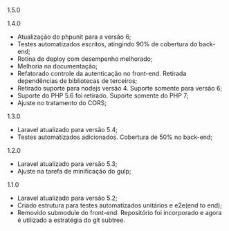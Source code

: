 1.5.0

1.4.0

- Atualização do phpunit para a versão 6;
- Testes automatizados escritos, atingindo 90% de cobertura do back-end;
- Rotina de deploy com desempenho melhorado;
- Melhoria na documentação;
- Refatorado controle da autenticação no front-end. Retirada dependências de bibliotecas de terceiros;
- Retirado suporte para nodejs versão 4. Suporte somente para versão 6;
- Suporte do PHP 5.6 foi retirado. Suporte somente do PHP 7;
- Ajuste no tratamento do CORS;

1.3.0

- Laravel atualizado para versão 5.4;
- Testes automatizados adicionados. Cobertura de 50% no back-end;

1.2.0

- Laravel atualizado para versão 5.3;
- Ajuste na tarefa de minificação do gulp;

1.1.0

- Laravel atualizado para versão 5.2;
- Criado estrutura para testes automatizados unitários e e2e(end to end);
- Removido submodule do front-end. Repositório foi incorporado e agora é utilizado a estratégia do git subtree.